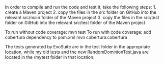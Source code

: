 In order to compile and run the code and test it, take the following steps: 1. create a Maven project 2. copy the files in the src folder on GitHub into the relevant src/main folder of the Maven project 3. copy the files in the src/test folder on GitHub into the relevant src/test folder of the Maven project

To run without code coverage: mvn test To run with code coverage: add cobertura dependency to pom.xml mvn cobertura:cobertura

The tests generated by EvoSuite are in the test folder in the appropriate location, while my old tests and the new RandomDominionTest.java are located in the /mytest folder in that location.
